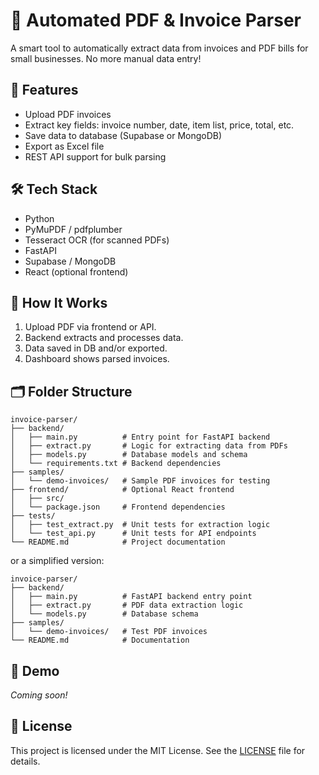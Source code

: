 # 🧾 Automated PDF & Invoice Parser

A smart tool to automatically extract data from invoices and PDF bills for small businesses. No more manual data entry!

## 🚀 Features

- Upload PDF invoices
- Extract key fields: invoice number, date, item list, price, total, etc.
- Save data to database (Supabase or MongoDB)
- Export as Excel file
- REST API support for bulk parsing

## 🛠 Tech Stack

- Python
- PyMuPDF / pdfplumber
- Tesseract OCR (for scanned PDFs)
- FastAPI
- Supabase / MongoDB
- React (optional frontend)

## 🧰 How It Works

1. Upload PDF via frontend or API.
2. Backend extracts and processes data.
3. Data saved in DB and/or exported.
4. Dashboard shows parsed invoices.

## 🗂 Folder Structure

```
invoice-parser/
├── backend/
│   ├── main.py          # Entry point for FastAPI backend
│   ├── extract.py       # Logic for extracting data from PDFs
│   ├── models.py        # Database models and schema
│   └── requirements.txt # Backend dependencies
├── samples/
│   └── demo-invoices/   # Sample PDF invoices for testing
├── frontend/            # Optional React frontend
│   ├── src/
│   └── package.json     # Frontend dependencies
├── tests/
│   ├── test_extract.py  # Unit tests for extraction logic
│   └── test_api.py      # Unit tests for API endpoints
└── README.md            # Project documentation
```

or a simplified version:

```
invoice-parser/
├── backend/
│   ├── main.py          # FastAPI backend entry point
│   ├── extract.py       # PDF data extraction logic
│   └── models.py        # Database schema
├── samples/
│   └── demo-invoices/   # Test PDF invoices
└── README.md            # Documentation
```

## 🧪 Demo

_Coming soon!_

## 📄 License

This project is licensed under the MIT License. See the [LICENSE](LICENSE) file for details.